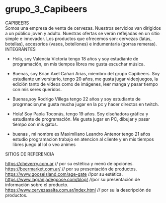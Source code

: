 # grupo_3_Capibeers
CAPIBEERS  
Somos una empresa de venta de cervezas. Nuestros servicios van dirigidos a un público joven y adulto. Nuestras ofertas se verán reflejadas en un sitio simple e innovador. Los productos que ofrecemos son: cervezas (latas, botellas), accesorios (vasos, botellones) e indumentaria (gorras remeras).    
INTEGRANTES  
* Hola, soy Valencia Victoria tengo 18 años y soy estudiante de programación, en mis tiempos libres me gusta escuchar música.

* Buenas, soy Brian Axel Cañari Arias, miembro del grupo Capibeers. Soy estudiante universitario, tengo 20 años, me gusta jugar videojuegos, la edición tanto de vídeos como de imágenes, leer manga y pasar tiempo con mis seres queridos.

* Buenas,soy Rodrigo Villega tengo 22 años y soy estudiante de progrmacion,me gusta mucha jugar en la pc y hacer directos en twitch.

* Hola! Soy Paola Toconás, tengo 19 años. Soy diseñadora gráfica y estudiante de programación. Me gusta jugar en PC, dibujar y pasar tiempo con mis gatos.

*  buenas , mi nombre es Maximiliano Leandro Antenor tengo 21 años estudio programacion trabajo en atencion al cliente y en mis tiempos libres juego al lol o veo animes 


  
SITIOS DE REFERENCIA   
  
https://cheverry.com.ar   // por su estética y menú de opciones.  
https://beermarket.com.ar/  // por su presentación de productos.  
https://www.gooseisland.com/age-gate //por su estética.  
https://www.lagranjadegoose.com/blog/  //por su presentación de información sobre el producto.  
 https://www.cervezasalta.com.ar/index.html // por su la descripción de productos.  
